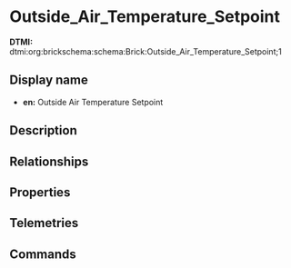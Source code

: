 # Outside_Air_Temperature_Setpoint
**DTMI:** dtmi:org:brickschema:schema:Brick:Outside_Air_Temperature_Setpoint;1
## Display name
- **en:** Outside Air Temperature Setpoint
## Description
## Relationships
## Properties
## Telemetries
## Commands
